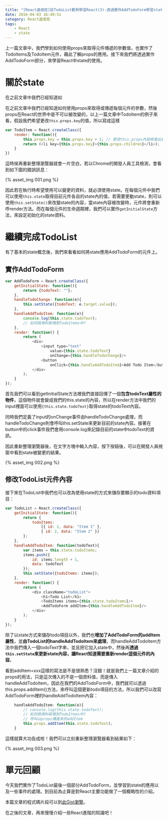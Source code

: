 ```yaml
---
title: "[React速成班]從TodoList範例學習React(3)-透過實作AddTodoForm學習state"
date: 2016-04-03 16:49:51
category: React速成班
tags:
    - React
    - state
---
```


上一篇文章中，我們學到如何使用props來取得元件傳遞的參數值，也實作了TodoItems及TodoItem元件，藉此了解props的應用。接下來我們將透過實作AddTodoForm部分，來學習React中state的使用。

<!-- more -->

# 關於state

在之前文章中我們已經知道如

在之前文章中我們已經知道如何使用props來取得或傳遞每個元件的參數，然後props在React的世界中是不可以被改變的，以上一篇文章中TodoItem的例子來看，假設我們希望更改`this.props.key`的值，所以寫成這樣

```javascript
var TodoItem = React.createClass({
    render: function(){
        this.props.key = this.props.key + 1; // 更改this.props內容將會出錯
        return (<li key={this.props.key}>{this.props.children}</li>);
    }
})
```

這時侯再重新整理瀏覽器就會一片空白，若以Chrome的開發人員工具檢測，會看到如下圖的錯誤訊息：

{% asset_img 001.png %}

因此若在執行時希望使用可以變更的資料，就必須使用state。在每個元件中我們可以使用`this.state`取得目前元件各自的state內的值，若需要更動state，則可以使用`this.setState()`來改變state的內容，當state內容被改變時，元件將會重新呼render方法。而在每個元件的生命週期裡，我們可以實作`getInitialState`方法，來設定初始化的state資料。

# 繼續完成TodoList

有了基本的state概念後，我們來看看如何將state應用AddTodoForm的元件上。

## 實作AddTodoForm

```javascript
var AddTodoForm = React.createClass({
    getInitialState: function(){
        return {todoText: ""};  
    },
    handleTodoChange: function(e){
        this.setState({todoText: e.target.value});        
    },
    handleAddTodoItem: function(e){
        console.log(this.state.todoText);
        // 如何將資料新增到TodoItems中?  
    },
    render: function() {
        return (
            <div>
                <input type="text" 
                    value={this.state.todoText} 
                    onChange={this.handleTodoChange}/>
                <button
                    onClick={this.handleAddTodoItem}>Add Todo Item</button>
            </div>
        );
    }
});
```
首先我們可以看到getInitialState方法裡我們直接回傳了一個**包含todoText屬性的物件**，這個物件就會變成我們的this.state的內容，所以在render方法中我們的input裡面可以使用`{this.state.todoText}`取得state的todoText內容。

同時我們定義了input的onChange事件由handleTodoChange處理，而handleTodoChange則會呼叫this.setState來更新目前的state內容。接著在button中的click事件我們會用console.log來記錄目前的state中todoText的資訊。

因此重新整理瀏覽器後，在文字方塊中輸入內容，按下按鈕後，可以在開發人員視窗中看到state被變更的結果。

{% asset_img 002.png %}

## 修改TodoList元件內容

接下來在TodoList中我們也可以改為使用state的方式來儲存要顯示的todo資料項目：

```javascript
var TodoList = React.createClass({
    getInitialState: function(){
        return {
            todoItems: 
                [{ id: 1, data: "Item 1" },
                { id: 2, data: "Item 2" }]
        };
    },
    handleAddTodoItem: function(todoText){
        var items = this.state.todoItems;
        items.push({
            id: items.length + 1,
            data: todoText
        });
        this.setState({todoItems: items});
    },
    render: function() {
        return (
            <div className="todoList">
                <h1>Todo List</h1>
                <TodoItems items={this.state.todoItems}/>
                <AddTodoForm addItem={this.handleAddTodoItem}/>
            </div>
        );
    }
});
```

除了以state方式來儲存todo項目以外，我們也**增加了AddTodoForm的addItem屬性**，並**由TodoList的handleAddTodoItem來處理**，而handleAddTodoItem方法中我們傳入一個todoText字串，並且把它加入state中，然後再**透過`this.setState`來更新state內容，讓React知道需要重新render這個元件的內容**。

看到addItem=xxx這樣的寫法是不是很熟悉？沒錯！就是我們上一篇文章介紹的props的用法，只是這次傳入的不是一個資料值，而是傳入handleAddTodoItem，因此在我們的AddTodoForm中，我們就可以透過this.props.addItem()方法，來呼叫這個更新todo項目的方法，所以我們可以改寫AddTodoForm裡的handleAddTodoItem內容：

```javascript
    handleAddTodoItem: function(e){
        // console.log(this.state.todoText);
        // 如何將資料新增到TodoItems中?
        // 呼叫以props傳進來的addItem  
        this.props.addItem(this.state.todoText);
    }
```
這樣就算大功告成啦！我們可以立刻重新整理瀏覽器看到結果如下：

{% asset_img 003.png %}

# 單元回顧

今天我們實作了TodoList最後一個部分AddTodoForm，並學習到state的應用以及一些事件的處理。到目前為止算是對React主要功能做了一個概略性的介紹。

本篇文章的程式碼片段可以到[此Gist瀏覽](https://gist.github.com/wellwind/4888cb39f3e14c3022bd)。

在之後的文章，再來慢慢介紹一些React進階的知識吧！
